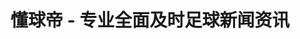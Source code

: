 ---
description: 足球新闻，比赛数据，还有视频，内容算全面的了。界面也设计过。
layout: post
results:
- primaryGenreName: Sports
  version: '1.0'
  artworkUrl100: http://a624.phobos.apple.com/us/r30/Purple4/v4/50/cc/e6/50cce61c-aff1-2822-f1cb-2707ae8a4ad7/mzl.kspsdcxa.png
  trackViewUrl: https://itunes.apple.com/cn/app/dong-qiu-di-zhuan-ye-quan/id766695512?mt=8&uo=4
  artworkUrl60: http://a928.phobos.apple.com/us/r30/Purple4/v4/6d/4c/88/6d4c886b-d3bc-4d5f-54fb-22834c72ec4f/57x57.png
  userRatingCountForCurrentVersion: 54
  sellerName: Cong Chen
  supportedDevices:
  - iPadThirdGen
  - iPhone4
  - iPhone5
  - iPhone4S
  - iPadMini
  - iPhone5c
  - iPodTouchFifthGen
  - iPadFourthGen
  - iPad2Wifi
  - iPadThirdGen4G
  - iPhone-3GS
  - iPadMini4G
  - iPad23G
  - iPhone5s
  - iPodTouchourthGen
  - iPadFourthGen4G
  genres:
  - 体育
  - 新闻
  trackName: 懂球帝 - 专业全面及时足球新闻资讯
  description: "“懂球帝”为最狂热的足球爱好者量身订做，在这里你可以看到最新最快的足球新闻，最详尽最全面的比赛数据，并且我们还将为您提供球赛提醒功能。\n\n主要功能：\n1.每天更新超过100篇最值得信赖的足球新闻。
    \n2.各项赛事的即时比分和赛后视频集锦。 \n3.一键关注比赛，提供看球提醒并且及时推送比分。\n\n特色功能：\n1.每天更新超过20篇最专业的深度分析，让您做最懂球的球迷。\n2.同类产品中，涵盖面最广的比分推送，满足各种资深球迷需求。\n3.多达16个联赛的积分榜和射手榜，更新及时准确，随手可查。"
  price: 0
  trackId: 766695512
  releaseDate: '2013-12-05T01:35:52Z'
  screenshotUrls:
  - http://a4.mzstatic.com/us/r30/Purple/v4/a7/01/e1/a701e1d5-93e2-3b34-fce5-bbe30e3cac39/screen1136x1136.jpeg
  - http://a3.mzstatic.com/us/r30/Purple/v4/ea/da/d8/eadad8e9-1459-d33f-314e-5a33d0c52f57/screen1136x1136.jpeg
  - http://a4.mzstatic.com/us/r30/Purple4/v4/ac/e0/33/ace0339d-b55a-d16e-2031-7c07441b93e7/screen1136x1136.jpeg
  - http://a4.mzstatic.com/us/r30/Purple6/v4/90/a5/de/90a5de39-923c-f8d3-582d-daf41b396114/screen1136x1136.jpeg
  primaryGenreId: 6004
  userRatingCount: 54
  averageUserRatingForCurrentVersion: 5
  kind: software
  fileSizeBytes: '10336945'
  bundleId: com.ballpure.News
  trackContentRating: 4+
  artistName: Cong Chen
  trackCensoredName: 懂球帝 - 专业全面及时足球新闻资讯
  isGameCenterEnabled: false
  contentAdvisoryRating: 4+
  languageCodesISO2A:
  - EN
  - ZH
  averageUserRating: 5
  features: &a []
  wrapperType: software
  artworkUrl512: http://a624.phobos.apple.com/us/r30/Purple4/v4/50/cc/e6/50cce61c-aff1-2822-f1cb-2707ae8a4ad7/mzl.kspsdcxa.png
  formattedPrice: 免费
  artistId: 766695516
  genreIds:
  - '6004'
  - '6009'
  currency: CNY
  ipadScreenshotUrls: *a
category: 体育
tags: tag1
resultCount: 1
title: 懂球帝 - 专业全面及时足球新闻资讯

---